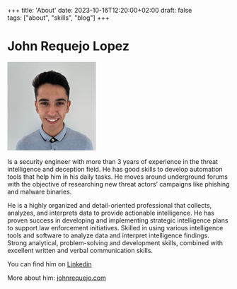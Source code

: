+++
title: 'About'
date: 2023-10-16T12:20:00+02:00
draft: false
tags: ["about", "skills", "blog"] 
+++

# John Requejo Lopez

[![Alt text](profile.jpg)](https://johnrequejo.com)



Is a security engineer with more than 3 years of experience in the threat intelligence and deception field. He has good skills to develop automation tools that help him in his daily tasks. He moves around underground forums with the objective of researching new threat actors’ campaigns like phishing and malware binaries.

He is a highly organized and detail-oriented professional that collects, analyzes, and interprets data to provide actionable intelligence. He has proven success in developing and implementing strategic intelligence plans to support law enforcement initiatives. Skilled in using various intelligence tools and software to analyze data and interpret intelligence findings. Strong analytical, problem-solving and development skills, combined with excellent written and verbal communication skills.

You can find him on [Linkedin](https://www.linkedin.com/in/johnrequejolopez/)

More about him: [johnrequejo.com](https://johnrequejo.com/)
